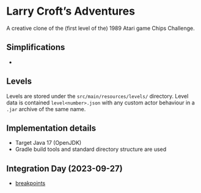 # Larry Croft’s Adventures
A creative clone of the (first level of the) 1989 Atari game Chips Challenge.

## Simplifications
- 

## Levels
Levels are stored under the `src/main/resources/levels/` directory.
Level data is contained `level<number>.json` with any custom actor behaviour in a `.jar` archive of the same name.

## Implementation details
- Target Java 17 (OpenJDK)
- Gradle build tools and standard directory structure are used

## Integration Day (2023-09-27)
- [breakpoints](breakpoints.txt)